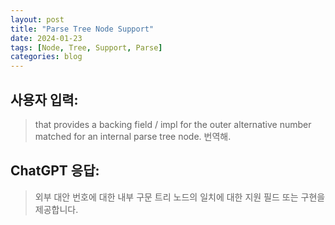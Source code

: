 ```yaml
---
layout: post
title: "Parse Tree Node Support"
date: 2024-01-23
tags: [Node, Tree, Support, Parse]
categories: blog
---
```


## 사용자 입력:
>  that provides a backing field / impl for the outer alternative number
  matched for an internal parse tree node. 번역해.

## ChatGPT 응답:
> 외부 대안 번호에 대한 내부 구문 트리 노드의 일치에 대한 지원 필드 또는 구현을 제공합니다.

